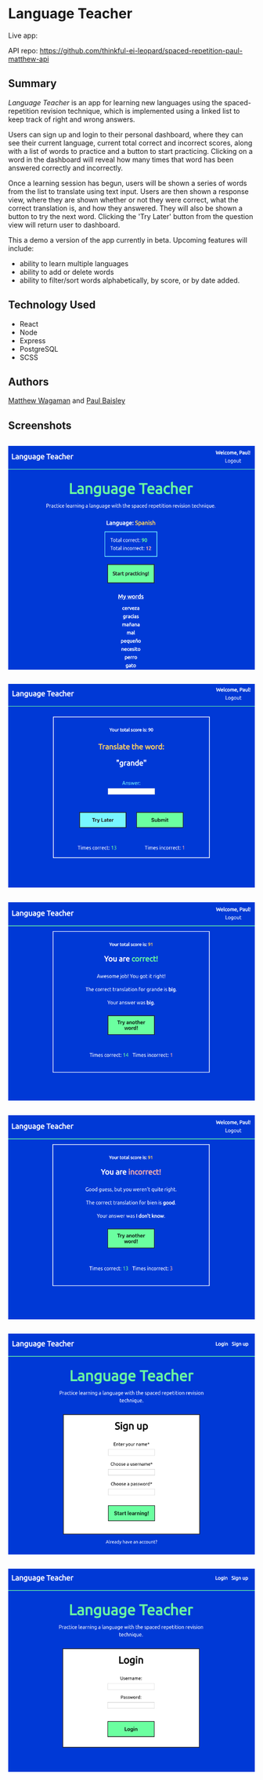 # Language Teacher

Live app:

API repo: https://github.com/thinkful-ei-leopard/spaced-repetition-paul-matthew-api

## Summary

<i>Language Teacher</i> is an app for learning new languages using the spaced-repetition revision technique, which is implemented using a linked list to keep track of right and wrong answers.

Users can sign up and login to their personal dashboard, where they can see their current language, current total correct and incorrect scores, along with a list of words to practice and a button to start practicing. Clicking on a word in the dashboard will reveal how many times that word has been answered correctly and incorrectly.

Once a learning session has begun, users will be shown a series of words from the list to translate using text input. Users are then shown a response view, where they are shown whether or not they were correct, what the correct translation is, and how they answered. They will also be shown a button to try the next word. Clicking the 'Try Later' button from the question view will return user to dashboard.

This a demo a version of the app currently in beta. Upcoming features will include:

- ability to learn multiple languages
- ability to add or delete words
- ability to filter/sort words alphabetically, by score, or by date added.

## Technology Used

- React
- Node
- Express
- PostgreSQL
- SCSS

## Authors
[Matthew Wagaman](https://github.com/AveraqeDev) and [Paul Baisley](https://github.com/wavinginspace)

## Screenshots

## <img src="./src/images/screenshots/dashboard.png" align="center" alt="Dashboard View" title="Dashboard View">

## <img src="./src/images/screenshots/question.png" align="center" alt="Question View" title="Question View">

## <img src="./src/images/screenshots/correct.png" align="center" alt="Correct Answer View" title="Correct Answer View">

## <img src="./src/images/screenshots/incorrect.png" align="center" alt="Incorrect Answer View" title="Incorrect Answer View">

## <img src="./src/images/screenshots/signup.png" align="center" alt="Sign Up View" title="Sign Up View">

## <img src="./src/images/screenshots/login.png" align="center" alt="Login View" title="Login View">

